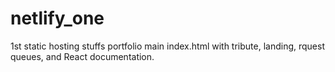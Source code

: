 # netlify_one
1st static hosting stuffs
portfolio main index.html with tribute, landing, rquest queues, and React documentation.
